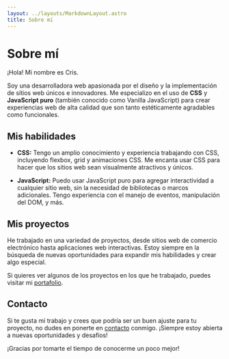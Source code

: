 ```yaml
---
layout: ../layouts/MarkdownLayout.astro
title: Sobre mí
---
```


# Sobre mí

¡Hola! Mi nombre es Cris. 

Soy una desarrolladora web apasionada por el diseño y la implementación de sitios web únicos e innovadores. Me especializo en el uso de **CSS** y **JavaScript puro** (también conocido como Vanilla JavaScript) para crear experiencias web de alta calidad que son tanto estéticamente agradables como funcionales.

## Mis habilidades

- **CSS:** Tengo un amplio conocimiento y experiencia trabajando con CSS, incluyendo flexbox, grid y animaciones CSS. Me encanta usar CSS para hacer que los sitios web sean visualmente atractivos y únicos.

- **JavaScript:** Puedo usar JavaScript puro para agregar interactividad a cualquier sitio web, sin la necesidad de bibliotecas o marcos adicionales. Tengo experiencia con el manejo de eventos, manipulación del DOM, y más.

## Mis proyectos

He trabajado en una variedad de proyectos, desde sitios web de comercio electrónico hasta aplicaciones web interactivas. Estoy siempre en la búsqueda de nuevas oportunidades para expandir mis habilidades y crear algo especial.

Si quieres ver algunos de los proyectos en los que he trabajado, puedes visitar mi [portafolio](#).

## Contacto

Si te gusta mi trabajo y crees que podría ser un buen ajuste para tu proyecto, no dudes en ponerte en [contacto](#) conmigo. ¡Siempre estoy abierta a nuevas oportunidades y desafíos!

¡Gracias por tomarte el tiempo de conocerme un poco mejor!